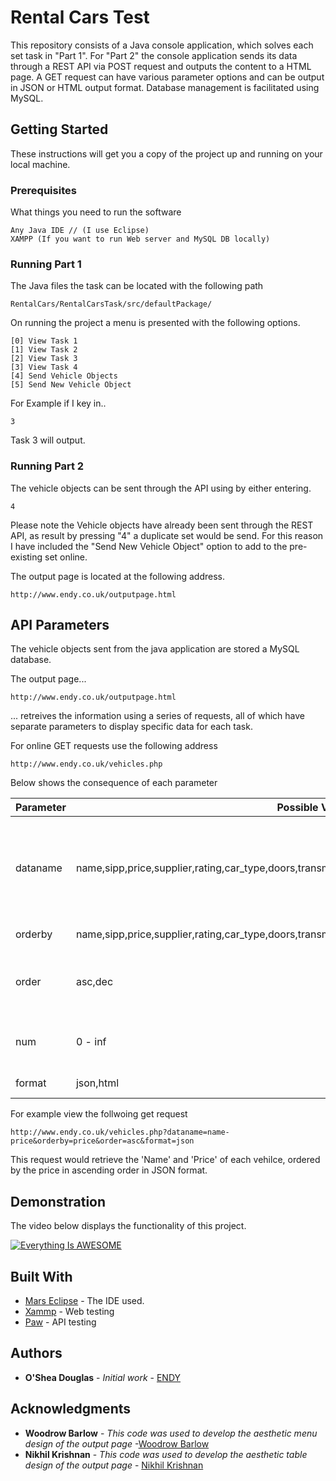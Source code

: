 # Rental Cars Test

This repository consists of a Java console application, which solves each set task in "Part 1". For "Part 2" the console application sends its data through a REST API via POST request and outputs the content to a HTML page. A GET request can have various parameter options and can be output in JSON or HTML output format. Database management is facilitated using MySQL.

## Getting Started

These instructions will get you a copy of the project up and running on your local machine.

### Prerequisites

What things you need to run the software

```
Any Java IDE // (I use Eclipse)
XAMPP (If you want to run Web server and MySQL DB locally)

```

### Running Part 1

The Java files the task can be located with the following path

```
RentalCars/RentalCarsTask/src/defaultPackage/
```

On running the project a menu is presented with the following options.

```
[0] View Task 1
[1] View Task 2
[2] View Task 3
[3] View Task 4
[4] Send Vehicle Objects
[5] Send New Vehicle Object
```

For Example if I key in..
```
3
```
Task 3 will output.

### Running Part 2

The vehicle objects can be sent through the API using by either entering.

```
4
```

Please note the Vehicle objects have already been sent through the REST API, as result by pressing "4" a duplicate set would be send. For this reason I have included the "Send New Vehicle Object" option to add to the pre-existing set online.

The output page is located at the following address.

```
http://www.endy.co.uk/outputpage.html
```


## API Parameters

The vehicle objects sent from the java application are stored a MySQL database.

The output page...

```
http://www.endy.co.uk/outputpage.html
```

... retreives the information using a series of requests, all of which have separate parameters to display specific data for each task.

For online GET requests use the following address

```
http://www.endy.co.uk/vehicles.php
```

Below shows the consequence of each parameter

|Parameter|Possible Values|Description| 
|--|--|--| 
|dataname|name,sipp,price,supplier,rating,car_type,doors,transmission,fuel,air_con,vehicle_score,sum_of_scores|Select the datatype/types to output. For multiple datatypes, separate each word with a "-"| 
|orderby|name,sipp,price,supplier,rating,car_type,doors,transmission,fuel,air_con,vehicle_score,sum_of_scores|Order by a certain type| 
|order|asc,dec|Present the information in ascending or descending order| 
|num|0 - inf|Specify the number of records to output| 
|format|json,html|Specify the output format| 

For example view the follwoing get request

```
http://www.endy.co.uk/vehicles.php?dataname=name-price&orderby=price&order=asc&format=json
```

This request would retrieve the 'Name' and 'Price' of each vehilce, ordered by the price in ascending order in JSON format. 

## Demonstration

The video below displays the functionality of this project.

[![Everything Is AWESOME](https://img.youtube.com/vi/StTqXEQ2l-Y/0.jpg)](https://www.youtube.com/watch?v=StTqXEQ2l-Y "Everything Is AWESOME")

## Built With

* [Mars Eclipse](https://eclipse.org/mars/) - The IDE used.
* [Xammp](https://www.apachefriends.org/index.html) - Web testing
* [Paw](https://paw.cloud/) - API testing

## Authors

* **O'Shea Douglas** - *Initial work* - [ENDY](https://github.com/endysis)

## Acknowledgments

* **Woodrow Barlow** - *This code was used to develop the aesthetic menu design of the output page* -[Woodrow Barlow](http://codepen.io/wbarlow/pen/NqLWXJ) 
* **Nikhil Krishnan** - *This code was used to develop the aesthetic table design of the output page* - [Nikhil Krishnan](http://codepen.io/nikhil8krishnan/pen/WvYPvv) 

